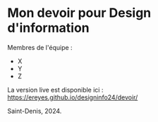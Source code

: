 # Mon devoir pour Design d'information

Membres de l'équipe :
- X
- Y
- Z

La version live est disponible ici :
https://ereyes.github.io/designinfo24/devoir/

Saint-Denis, 2024.

